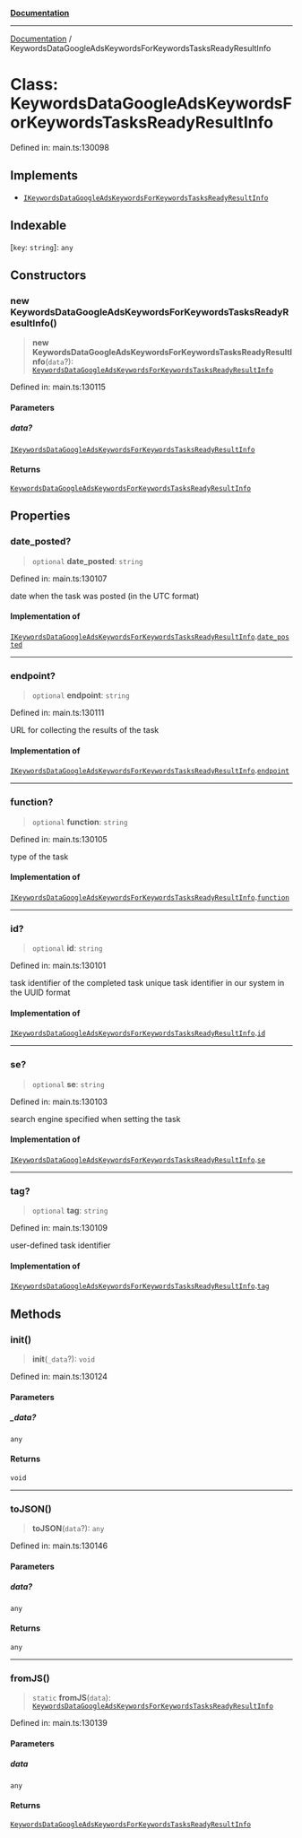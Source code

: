 [**Documentation**](../README.md)

***

[Documentation](../README.md) / KeywordsDataGoogleAdsKeywordsForKeywordsTasksReadyResultInfo

# Class: KeywordsDataGoogleAdsKeywordsForKeywordsTasksReadyResultInfo

Defined in: main.ts:130098

## Implements

- [`IKeywordsDataGoogleAdsKeywordsForKeywordsTasksReadyResultInfo`](../interfaces/IKeywordsDataGoogleAdsKeywordsForKeywordsTasksReadyResultInfo.md)

## Indexable

\[`key`: `string`\]: `any`

## Constructors

### new KeywordsDataGoogleAdsKeywordsForKeywordsTasksReadyResultInfo()

> **new KeywordsDataGoogleAdsKeywordsForKeywordsTasksReadyResultInfo**(`data`?): [`KeywordsDataGoogleAdsKeywordsForKeywordsTasksReadyResultInfo`](KeywordsDataGoogleAdsKeywordsForKeywordsTasksReadyResultInfo.md)

Defined in: main.ts:130115

#### Parameters

##### data?

[`IKeywordsDataGoogleAdsKeywordsForKeywordsTasksReadyResultInfo`](../interfaces/IKeywordsDataGoogleAdsKeywordsForKeywordsTasksReadyResultInfo.md)

#### Returns

[`KeywordsDataGoogleAdsKeywordsForKeywordsTasksReadyResultInfo`](KeywordsDataGoogleAdsKeywordsForKeywordsTasksReadyResultInfo.md)

## Properties

### date\_posted?

> `optional` **date\_posted**: `string`

Defined in: main.ts:130107

date when the task was posted (in the UTC format)

#### Implementation of

[`IKeywordsDataGoogleAdsKeywordsForKeywordsTasksReadyResultInfo`](../interfaces/IKeywordsDataGoogleAdsKeywordsForKeywordsTasksReadyResultInfo.md).[`date_posted`](../interfaces/IKeywordsDataGoogleAdsKeywordsForKeywordsTasksReadyResultInfo.md#date_posted)

***

### endpoint?

> `optional` **endpoint**: `string`

Defined in: main.ts:130111

URL for collecting the results of the task

#### Implementation of

[`IKeywordsDataGoogleAdsKeywordsForKeywordsTasksReadyResultInfo`](../interfaces/IKeywordsDataGoogleAdsKeywordsForKeywordsTasksReadyResultInfo.md).[`endpoint`](../interfaces/IKeywordsDataGoogleAdsKeywordsForKeywordsTasksReadyResultInfo.md#endpoint)

***

### function?

> `optional` **function**: `string`

Defined in: main.ts:130105

type of the task

#### Implementation of

[`IKeywordsDataGoogleAdsKeywordsForKeywordsTasksReadyResultInfo`](../interfaces/IKeywordsDataGoogleAdsKeywordsForKeywordsTasksReadyResultInfo.md).[`function`](../interfaces/IKeywordsDataGoogleAdsKeywordsForKeywordsTasksReadyResultInfo.md#function)

***

### id?

> `optional` **id**: `string`

Defined in: main.ts:130101

task identifier of the completed task
unique task identifier in our system in the UUID format

#### Implementation of

[`IKeywordsDataGoogleAdsKeywordsForKeywordsTasksReadyResultInfo`](../interfaces/IKeywordsDataGoogleAdsKeywordsForKeywordsTasksReadyResultInfo.md).[`id`](../interfaces/IKeywordsDataGoogleAdsKeywordsForKeywordsTasksReadyResultInfo.md#id)

***

### se?

> `optional` **se**: `string`

Defined in: main.ts:130103

search engine specified when setting the task

#### Implementation of

[`IKeywordsDataGoogleAdsKeywordsForKeywordsTasksReadyResultInfo`](../interfaces/IKeywordsDataGoogleAdsKeywordsForKeywordsTasksReadyResultInfo.md).[`se`](../interfaces/IKeywordsDataGoogleAdsKeywordsForKeywordsTasksReadyResultInfo.md#se)

***

### tag?

> `optional` **tag**: `string`

Defined in: main.ts:130109

user-defined task identifier

#### Implementation of

[`IKeywordsDataGoogleAdsKeywordsForKeywordsTasksReadyResultInfo`](../interfaces/IKeywordsDataGoogleAdsKeywordsForKeywordsTasksReadyResultInfo.md).[`tag`](../interfaces/IKeywordsDataGoogleAdsKeywordsForKeywordsTasksReadyResultInfo.md#tag)

## Methods

### init()

> **init**(`_data`?): `void`

Defined in: main.ts:130124

#### Parameters

##### \_data?

`any`

#### Returns

`void`

***

### toJSON()

> **toJSON**(`data`?): `any`

Defined in: main.ts:130146

#### Parameters

##### data?

`any`

#### Returns

`any`

***

### fromJS()

> `static` **fromJS**(`data`): [`KeywordsDataGoogleAdsKeywordsForKeywordsTasksReadyResultInfo`](KeywordsDataGoogleAdsKeywordsForKeywordsTasksReadyResultInfo.md)

Defined in: main.ts:130139

#### Parameters

##### data

`any`

#### Returns

[`KeywordsDataGoogleAdsKeywordsForKeywordsTasksReadyResultInfo`](KeywordsDataGoogleAdsKeywordsForKeywordsTasksReadyResultInfo.md)
